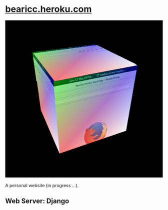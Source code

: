 # [bearicc.heroku.com](http://bearicc.heroku.com)
![001.png](003.png)

A personal website (in progress ...).
## Web Server: Django

